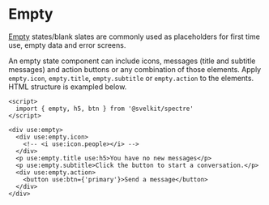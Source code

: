 # Empty

[Empty](https://picturepan2.github.io/spectre/components/empty.html) states/blank slates are commonly used as placeholders for first time use, empty data and error screens.

An empty state component can include icons, messages (title and subtitle messages) and action buttons or any combination of those elements. Apply `empty.icon`, `empty.title`, `empty.subtitle` or `empty.action` to the elements. HTML structure is exampled below.

```example
<script>
  import { empty, h5, btn } from '@svelkit/spectre'
</script>

<div use:empty>
  <div use:empty.icon>
    <!-- <i use:icon.people></i> -->
  </div>
  <p use:empty.title use:h5>You have no new messages</p>
  <p use:empty.subtitle>Click the button to start a conversation.</p>
  <div use:empty.action>
    <button use:btn={'primary'}>Send a message</button>
  </div>
</div>
```
